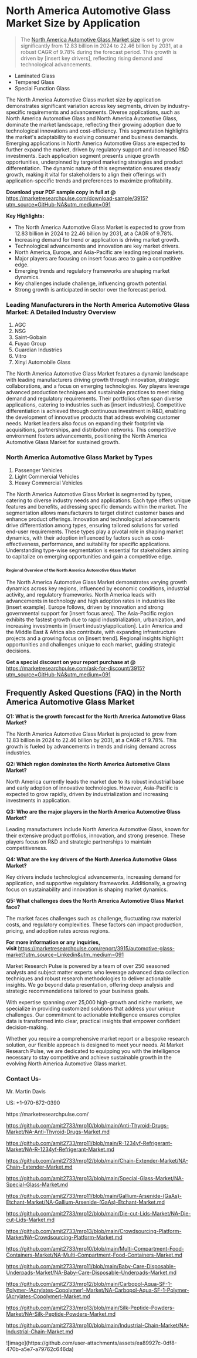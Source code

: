 <h1>North America Automotive Glass Market&nbsp;Size by Application</h1><blockquote><p>The <a href="https://marketresearchpulse.com/download-sample/3915?utm_source=GitHub-NA&amp;utm_medium=091">North America Automotive Glass Market size</a> is set to grow significantly from 12.83 billion in 2024 to 22.46 billion by 2031, at a robust CAGR of 9.78% during the forecast period. This growth is driven by [insert key drivers], reflecting rising demand and technological advancements.</p></blockquote><ul><li>Laminated Glass <li> Tempered Glass <li> Special Function Glass</li></ul><p>The North America Automotive Glass market size by application demonstrates significant variation across key segments, driven by industry-specific requirements and advancements. Diverse applications, such as North America Automotive Glass and North America Automotive Glass, dominate the market landscape, reflecting their growing adoption due to technological innovations and cost-efficiency. This segmentation highlights the market's adaptability to evolving consumer and business demands. Emerging applications in North America Automotive Glass are expected to further expand the market, driven by regulatory support and increased R&D investments. Each application segment presents unique growth opportunities, underpinned by targeted marketing strategies and product differentiation. The dynamic nature of this segmentation ensures steady growth, making it vital for stakeholders to align their offerings with application-specific trends and preferences to maximize profitability.</p><p><strong>Download your PDF sample copy in full at @ </strong><a href="https://marketresearchpulse.com/download-sample/3915?utm_source=GitHub-NA&amp;utm_medium=091">https://marketresearchpulse.com/download-sample/3915?utm_source=GitHub-NA&amp;utm_medium=091</a></p><p><strong>Key Highlights: </strong></p><ul><li>The North America Automotive Glass Market is expected to grow from 12.83 billion in 2024 to 22.46 billion by 2031, at a CAGR of 9.78%.</li><li>Increasing demand for trend or application is driving market growth.</li><li>Technological advancements and innovation are key market drivers.</li><li>North America, Europe, and Asia-Pacific are leading regional markets.</li><li>Major players are focusing on insert focus area to gain a competitive edge.</li><li>Emerging trends and regulatory frameworks are shaping market dynamics.</li><li>Key challenges include challenge, influencing growth potential.</li><li>Strong growth is anticipated in sector over the forecast period.</li></ul><h3>Leading Manufacturers in the North America Automotive Glass Market: A Detailed Industry Overview</h3><ol><li>AGC</li><li>NSG</li><li>Saint-Gobain</li><li>Fuyao Group</li><li>Guardian Industries</li><li>Vitro</li><li>Xinyi Automobile Glass</li></ol><div class="flex max-w-full flex-col flex-grow"><div class="min-h-8 text-message flex w-full flex-col items-end gap-2 whitespace-normal break-words [.text-message+&amp;]:mt-5" dir="auto" data-message-author-role="assistant" data-message-id="fd8432e4-4910-450d-b182-61b7bfb0a01f" data-message-model-slug="gpt-4o"><div class="flex w-full flex-col gap-1 empty:hidden first:pt-[3px]"><div class="markdown prose w-full break-words dark:prose-invert light"><p>The North America Automotive Glass Market features a dynamic landscape with leading manufacturers driving growth through innovation, strategic collaborations, and a focus on emerging technologies. Key players leverage advanced production techniques and sustainable practices to meet rising demand and regulatory requirements. Their portfolios often span diverse applications, catering to industries such as [insert industries]. Competitive differentiation is achieved through continuous investment in R&amp;D, enabling the development of innovative products that address evolving customer needs. Market leaders also focus on expanding their footprint via acquisitions, partnerships, and distribution networks. This competitive environment fosters advancements, positioning the North America Automotive Glass Market for sustained growth.</p></div></div></div></div><h3>North America Automotive Glass Market by Types</h3><ol><li>Passenger Vehicles <li> Light Commercial Vehicles <li> Heavy Commercial Vehicles</li></ol><div class="flex max-w-full flex-col flex-grow"><div class="min-h-8 text-message flex w-full flex-col items-end gap-2 whitespace-normal break-words [.text-message+&amp;]:mt-5" dir="auto" data-message-author-role="assistant" data-message-id="084470be-0bb7-4664-bddf-5156b4f41249" data-message-model-slug="gpt-4o-mini"><div class="flex w-full flex-col gap-1 empty:hidden first:pt-[3px]"><div class="markdown prose w-full break-words dark:prose-invert light"><p>The North America Automotive Glass Market is segmented by types, catering to diverse industry needs and applications. Each type offers unique features and benefits, addressing specific demands within the market. The segmentation allows manufacturers to target distinct customer bases and enhance product offerings. Innovation and technological advancements drive differentiation among types, ensuring tailored solutions for varied end-user requirements. These types play a pivotal role in shaping market dynamics, with their adoption influenced by factors such as cost-effectiveness, performance, and suitability for specific applications. Understanding type-wise segmentation is essential for stakeholders aiming to capitalize on emerging opportunities and gain a competitive edge.</p></div></div></div></div><h3><span style="font-size: 11px;">Regional Overview of the North America Automotive Glass Market</span></h3><div class="flex max-w-full flex-col flex-grow"><div class="min-h-8 text-message flex w-full flex-col items-end gap-2 whitespace-normal break-words [.text-message+&amp;]:mt-5" dir="auto" data-message-author-role="assistant" data-message-id="e9038762-ce64-4e30-91c9-9bd413514231" data-message-model-slug="gpt-4o-mini"><div class="flex w-full flex-col gap-1 empty:hidden first:pt-[3px]"><div class="markdown prose w-full break-words dark:prose-invert light"><p>The North America Automotive Glass Market demonstrates varying growth dynamics across key regions, influenced by economic conditions, industrial activity, and regulatory frameworks. North America leads with advancements in technology and high adoption rates in industries like [insert example]. Europe follows, driven by innovation and strong governmental support for [insert focus area]. The Asia-Pacific region exhibits the fastest growth due to rapid industrialization, urbanization, and increasing investments in [insert industry/application]. Latin America and the Middle East &amp; Africa also contribute, with expanding infrastructure projects and a growing focus on [insert trend]. Regional insights highlight opportunities and challenges unique to each market, guiding strategic decisions.</p></div></div></div></div><p><strong>Get a special discount on your report purchase at @ </strong><a href="https://marketresearchpulse.com/ask-for-discount/3915?utm_source=GitHub-NA&amp;utm_medium=091">https://marketresearchpulse.com/ask-for-discount/3915?utm_source=GitHub-NA&amp;utm_medium=091</a></p><h2>Frequently Asked Questions (FAQ) in the North America Automotive Glass Market</h2><p><strong>Q1: What is the growth forecast for the North America Automotive Glass Market?</strong></p><p>The North America Automotive Glass Market is projected to grow from 12.83 billion in 2024 to 22.46 billion by 2031, at a CAGR of 9.78%. This growth is fueled by advancements in trends and rising demand across industries.</p><p><strong>Q2: Which region dominates the North America Automotive Glass Market?</strong></p><p>North America currently leads the market due to its robust industrial base and early adoption of innovative technologies. However, Asia-Pacific is expected to grow rapidly, driven by industrialization and increasing investments in application.</p><p><strong>Q3: Who are the major players in the North America Automotive Glass Market?</strong></p><p>Leading manufacturers include North America Automotive Glass, known for their extensive product portfolios, innovation, and strong presence. These players focus on R&amp;D and strategic partnerships to maintain competitiveness.</p><p><strong>Q4: What are the key drivers of the North America Automotive Glass Market?</strong></p><p>Key drivers include technological advancements, increasing demand for application, and supportive regulatory frameworks. Additionally, a growing focus on sustainability and innovation is shaping market dynamics.</p><p><strong>Q5: What challenges does the North America Automotive Glass Market face?</strong></p><p>The market faces challenges such as challenge, fluctuating raw material costs, and regulatory complexities. These factors can impact production, pricing, and adoption rates across regions.</p><p><strong>For more information or any inquiries, visit&nbsp;</strong><a href="https://marketresearchpulse.com/report/3915/automotive-glass-market?utm_source=Linkedin&utm_medium=091">https://marketresearchpulse.com/report/3915/automotive-glass-market?utm_source=Linkedin&utm_medium=091</a></p><p>Market Research Pulse is powered by a team of over 250 seasoned analysts and subject matter experts who leverage advanced data collection techniques and robust research methodologies to deliver actionable insights. We go beyond data presentation, offering deep analysis and strategic recommendations tailored to your business goals.</p><p>With expertise spanning over 25,000 high-growth and niche markets, we specialize in providing customized solutions that address your unique challenges. Our commitment to actionable intelligence ensures complex data is transformed into clear, practical insights that empower confident decision-making.</p><p>Whether you require a comprehensive market report or a bespoke research solution, our flexible approach is designed to meet your needs. At Market Research Pulse, we are dedicated to equipping you with the intelligence necessary to stay competitive and achieve sustainable growth in the evolving North America Automotive Glass market.</p><h3><strong>Contact Us-</strong></h3><p>Mr. Martin Davis</p><p>US: +1-970-672-0390</p><p>https://marketresearchpulse.com/</p><p><a href="https://github.com/amit2733/mrp10/blob/main/Anti-Thyroid-Drugs-Market/NA-Anti-Thyroid-Drugs-Market.md">https://github.com/amit2733/mrp10/blob/main/Anti-Thyroid-Drugs-Market/NA-Anti-Thyroid-Drugs-Market.md</a></p><p><a href="https://github.com/amit2733/mrp11/blob/main/R-1234yf-Refrigerant-Market/NA-R-1234yf-Refrigerant-Market.md">https://github.com/amit2733/mrp11/blob/main/R-1234yf-Refrigerant-Market/NA-R-1234yf-Refrigerant-Market.md</a></p><p><a href="https://github.com/amit2733/mrp12/blob/main/Chain-Extender-Market/NA-Chain-Extender-Market.md">https://github.com/amit2733/mrp12/blob/main/Chain-Extender-Market/NA-Chain-Extender-Market.md</a></p><p><a href="https://github.com/amit2733/mrp13/blob/main/Special-Glass-Market/NA-Special-Glass-Market.md">https://github.com/amit2733/mrp13/blob/main/Special-Glass-Market/NA-Special-Glass-Market.md</a></p><p><a href="https://github.com/amit2733/mrp11/blob/main/Gallium-Arsenide-(GaAs)-Etchant-Market/NA-Gallium-Arsenide-(GaAs)-Etchant-Market.md">https://github.com/amit2733/mrp11/blob/main/Gallium-Arsenide-(GaAs)-Etchant-Market/NA-Gallium-Arsenide-(GaAs)-Etchant-Market.md</a></p><p><a href="https://github.com/amit2733/mrp12/blob/main/Die-cut-Lids-Market/NA-Die-cut-Lids-Market.md">https://github.com/amit2733/mrp12/blob/main/Die-cut-Lids-Market/NA-Die-cut-Lids-Market.md</a></p><p><a href="https://github.com/amit2733/mrp13/blob/main/Crowdsourcing-Platform-Market/NA-Crowdsourcing-Platform-Market.md">https://github.com/amit2733/mrp13/blob/main/Crowdsourcing-Platform-Market/NA-Crowdsourcing-Platform-Market.md</a></p><p><a href="https://github.com/amit2733/mrp10/blob/main/Multi-Compartment-Food-Containers-Market/NA-Multi-Compartment-Food-Containers-Market.md">https://github.com/amit2733/mrp10/blob/main/Multi-Compartment-Food-Containers-Market/NA-Multi-Compartment-Food-Containers-Market.md</a></p><p><a href="https://github.com/amit2733/mrp11/blob/main/Baby-Care-Disposable-Underpads-Market/NA-Baby-Care-Disposable-Underpads-Market.md">https://github.com/amit2733/mrp11/blob/main/Baby-Care-Disposable-Underpads-Market/NA-Baby-Care-Disposable-Underpads-Market.md</a></p><p><a href="https://github.com/amit2733/mrp12/blob/main/Carbopol-Aqua-SF-1-Polymer-(Acrylates-Copolymer)-Market/NA-Carbopol-Aqua-SF-1-Polymer-(Acrylates-Copolymer)-Market.md">https://github.com/amit2733/mrp12/blob/main/Carbopol-Aqua-SF-1-Polymer-(Acrylates-Copolymer)-Market/NA-Carbopol-Aqua-SF-1-Polymer-(Acrylates-Copolymer)-Market.md</a></p><p><a href="https://github.com/amit2733/mrp13/blob/main/Silk-Peptide-Powders-Market/NA-Silk-Peptide-Powders-Market.md">https://github.com/amit2733/mrp13/blob/main/Silk-Peptide-Powders-Market/NA-Silk-Peptide-Powders-Market.md</a></p><p><a href="https://github.com/amit2733/mrp10/blob/main/Industrial-Chain-Market/NA-Industrial-Chain-Market.md">https://github.com/amit2733/mrp10/blob/main/Industrial-Chain-Market/NA-Industrial-Chain-Market.md</a></p>
![image](https://github.com/user-attachments/assets/ea89927c-0df8-470b-a5e7-a79762c646da)
